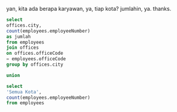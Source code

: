 yan, kita ada berapa karyawan, ya, tiap kota? jumlahin, ya. thanks.

~~~sql
select 
offices.city, 
count(employees.employeeNumber)
as jumlah
from employees
join offices
on offices.officeCode
= employees.officeCode
group by offices.city

union

select
'Semua Kota',
count(employees.employeeNumber)
from employees
~~~